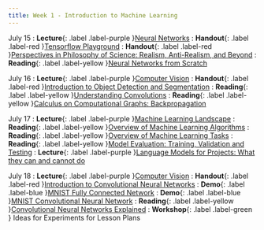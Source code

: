 ```yaml
---
title: Week 1 - Introduction to Machine Learning
---
```


July 15
: **Lecture**{: .label .label-purple }[Neural Networks](#)
  : **Handout**{: .label .label-red }[Tensorflow Playground](#)
  : **Handout**{: .label .label-red }[Perspectives in Philosophy of Science: Realism, Anti-Realism, and Beyond](#)
  : **Reading**{: .label .label-yellow }[Neural Networks from Scratch](https://aegeorge42.github.io/ )

July 16
: **Lecture**{: .label .label-purple }[Computer Vision](#)
  : **Handout**{: .label .label-red }[Introduction to Object Detection and Segmentation](#)
  : **Reading**{: .label .label-yellow }[Understanding Convolutions](https://colah.github.io/posts/2014-07-Understanding-Convolutions/)
  : **Reading**{: .label .label-yellow }[Calculus on Computational Graphs: Backpropagation ](https://colah.github.io/posts/2015-08-Backprop/)

July 17
: **Lecture**{: .label .label-purple }[Machine Learning Landscape](#)
  : **Reading**{: .label .label-yellow }[Overview of Machine Learning Algorithms](https://keremturkcan.com/projects/ai_flowchart.html)
  : **Reading**{: .label .label-yellow }[Overview of Machine Learning Tasks](https://keremturkcan.com/projects/ai_flowchart_2.html)
  : **Reading**{: .label .label-yellow }[Model Evaluation: Training, Validation and Testing](https://keremturkcan.com/projects/ai_flowchart_2.html)
: **Lecture**{: .label .label-purple }[Language Models for Projects: What they can and cannot do](#)

July 18
: **Lecture**{: .label .label-purple }[Computer Vision](#)
  : **Handout**{: .label .label-red }[Introduction to Convolutional Neural Networks](#)
  : **Demo**{: .label .label-blue }[MNIST Fully Connected Network](https://adamharley.com/nn_vis/mlp/2d.html)
  : **Demo**{: .label .label-blue }[MNIST Convolutional Neural Network](https://adamharley.com/nn_vis/cnn/2d.html)
  : **Reading**{: .label .label-yellow }[Convolutional Neural Networks Explained](https://poloclub.github.io/cnn-explainer/)
: **Workshop**{: .label .label-green } Ideas for Experiments for Lesson Plans
